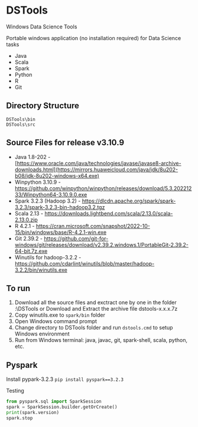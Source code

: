 # DSTools

Windows Data Science Tools

Portable windows application (no installation required) for Data Science tasks
* Java
* Scala
* Spark
* Python
* R
* Git


## Directory Structure
```
DSTools\bin
DSTools\src
```

## Source Files for release v3.10.9
* Java 1.8-202 - [https://www.oracle.com/java/technologies/javase/javase8-archive-downloads.html](https://mirrors.huaweicloud.com/java/jdk/8u202-b08/jdk-8u202-windows-x64.exe)
* Winpython 3.10.9 - https://github.com/winpython/winpython/releases/download/5.3.20221233/Winpython64-3.10.9.0.exe
* Spark 3.2.3 (Hadoop 3.2) - https://dlcdn.apache.org/spark/spark-3.2.3/spark-3.2.3-bin-hadoop3.2.tgz
* Scala 2.13 - https://downloads.lightbend.com/scala/2.13.0/scala-2.13.0.zip
* R 4.2.1 - https://cran.microsoft.com/snapshot/2022-10-15/bin/windows/base/R-4.2.1-win.exe
* Git 2.39.2 - https://github.com/git-for-windows/git/releases/download/v2.39.2.windows.1/PortableGit-2.39.2-64-bit.7z.exe
* Winutils for hadoop-3.2.2 - https://github.com/cdarlint/winutils/blob/master/hadoop-3.2.2/bin/winutils.exe

## To run
1. Download all the source files and exctract one by one in the folder <Drive>:\DSTools or Download and Extract the archive file dstools-x.x.x.7z
2. Copy winutils.exe to `spark/bin` folder
3. Open Windows command prompt
4. Change directory to DSTools folder and run `dstools.cmd` to setup Windows environment
5. Run from Windows terminal: java, javac, git, spark-shell, scala, python, etc. 

## Pyspark

Install pypark-3.2.3
`pip install pyspark==3.2.3`

Testing
```python
from pyspark.sql import SparkSession
spark = SparkSession.builder.getOrCreate()
print(spark.version)
spark.stop
```

